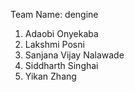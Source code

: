 
Team Name: dengine

1. Adaobi Onyekaba
2. Lakshmi Posni
3. Sanjana Vijay Nalawade
4. Siddharth Singhai
5. Yikan Zhang
